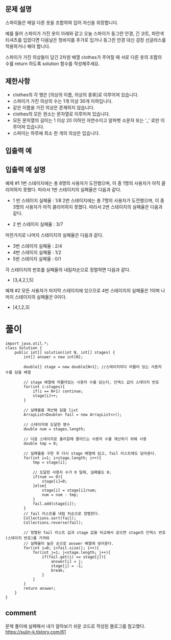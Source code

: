 ## 문제 설명

스파이들은 매일 다른 옷을 조합하여 입어 자신을 위장합니다.

예를 들어 스파이가 가진 옷이 아래와 같고 오늘 스파이가 동그란 안경, 긴 코트, 파란색 티셔츠를 입었다면 
다음날은 청바지를 추가로 입거나 동그란 안경 대신 검정 선글라스를 착용하거나 해야 합니다.

스파이가 가진 의상들이 담긴 2차원 배열 clothes가 주어질 때 서로 다른 옷의 조합의 수를 return 하도록 solution 함수를 작성해주세요.


## 제한사항
- clothes의 각 행은 [의상의 이름, 의상의 종류]로 이루어져 있습니다.
- 스파이가 가진 의상의 수는 1개 이상 30개 이하입니다.
- 같은 이름을 가진 의상은 존재하지 않습니다.
- clothes의 모든 원소는 문자열로 이루어져 있습니다.
- 모든 문자열의 길이는 1 이상 20 이하인 자연수이고 알파벳 소문자 또는 '_' 로만 이루어져 있습니다.
- 스파이는 하루에 최소 한 개의 의상은 입습니다.

## 입출력 예



## 입출력 예 설명
예제 #1
1번 스테이지에는 총 8명의 사용자가 도전했으며, 이 중 1명의 사용자가 아직 클리어하지 못했다. 따라서 1번 스테이지의 실패율은 다음과 같다.

- 1 번 스테이지 실패율 : 1/8
2번 스테이지에는 총 7명의 사용자가 도전했으며, 이 중 3명의 사용자가 아직 클리어하지 못했다. 따라서 2번 스테이지의 실패율은 다음과 같다.

- 2 번 스테이지 실패율 : 3/7

마찬가지로 나머지 스테이지의 실패율은 다음과 같다.

- 3번 스테이지 실패율 : 2/4
- 4번 스테이지 실패율 : 1/2
- 5번 스테이지 실패율 : 0/1

각 스테이지의 번호를 실패율의 내림차순으로 정렬하면 다음과 같다.

- [3,4,2,1,5]

예제 #2
모든 사용자가 마지막 스테이지에 있으므로 4번 스테이지의 실패율은 1이며 나머지 스테이지의 실패율은 0이다.

- [4,1,2,3]

# 풀이
```
import java.util.*;
class Solution {
    public int[] solution(int N, int[] stages) {
        int[] answer = new int[N];
        
        double[] stage = new double[N+1]; //스테이지마다 머물러 있는 사용자 수를 담을 배열
        
        // stage 배열에 머물러있는 사용자 수를 담는다, 인덱스 값이 스테이지 번호
        for(int i:stages){
            if(i == N+1) continue;
            stage[i]++;
        }
        
        // 실패율을 계산해 담을 list
        ArrayList<Double> fail = new ArrayList<>();
        
        // 스테이지에 도달한 명수
        double num = stages.length;
        
        // 다음 스테이지로 올라갈때 줄어드는 사용자 수를 계산하기 위해 사용
        double tmp = 0;
        
        // 실패율을 구한 후 다시 stage 배열에 담고, fail 리스트에도 담아준다.
        for(int i=1; i<stage.length; i++){
            tmp = stage[i];
            
            // 도달한 사용자 수가 0 일때, 실패율도 0;
            if(num == 0){
                stage[i]=0;
            }else{
                stage[i] = stage[i]/num;
                num = num - tmp;
            }
            fail.add(stage[i]);
        }
        // fail 리스트를 내림 차순으로 정렬한다.
        Collections.sort(fail);
        Collections.reverse(fail);
        
        // 정렬된 fail 리스트 값과 stage 값을 비교해서 같으면 stage의 인덱스 번호(스테이지 번호)를 가져와
        // 실패율이 높은 순으로 answer 배열에 넣어준다.
        for(int i=0; i<fail.size(); i++){
            for(int j=1; j<stage.length; j++){
                if(fail.get(i) == stage[j]){
                    answer[i] = j;
                    stage[j] = -1;
                    break;
                }
            }
        }
        return answer;
    }
}
```

## comment
문제 풀이에 실패해서 내가 알아보기 쉬운 코드로 작성된 블로그를 참고했다.
https://sujin-k.tistory.com/61 
